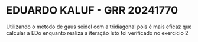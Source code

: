 # EDUARDO KALUF - GRR 20241770

Utilizando o método de gaus seidel com a tridiagonal pois é mais eficaz que calcular a EDo enquanto realiza a iteração
Isto foi verificado no exercício 2